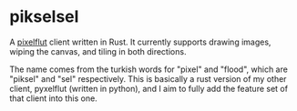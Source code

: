 # pikselsel
A [pixelflut](https://github.com/defnull/pixelflut) client written in Rust. It currently supports drawing images, wiping the canvas, and tiling in both directions.

The name comes from the turkish words for "pixel" and "flood", which are "piksel" and "sel" respectively. This is basically a rust version of my other client, pyxelflut (written in python), and I aim to fully add the feature set of that client into this one.
